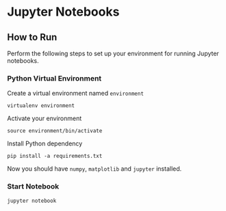 # Jupyter Notebooks
## How to Run
Perform the following steps to set up your environment for running Jupyter notebooks.

### Python Virtual Environment
Create a virtual environment named `environment`
```
virtualenv environment
```

Activate your environment
```
source environment/bin/activate
```

Install Python dependency
```
pip install -a requirements.txt
```

Now you should have `numpy`, `matplotlib` and `jupyter` installed.

### Start Notebook
```
jupyter notebook
```